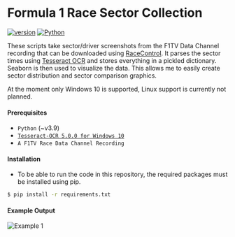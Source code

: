 # Formula 1 Race Sector Collection
[![version](https://img.shields.io/badge/version-v0.0.1-brightgreen)]()
[![Python](https://img.shields.io/badge/Python-~v3.9-blue)](https://www.python.org/)

These scripts take sector/driver screenshots from the F1TV Data Channel recording that can be downloaded using 
[RaceControl](https://github.com/robvdpol/RaceControl). It parses the sector times using 
[Tesseract OCR](https://github.com/tesseract-ocr/tesseract) and stores everything in a pickled dictionary. 
Seaborn is then used to visualize the data. This allows me to easily create sector distribution and sector comparison graphics.

At the moment only Windows 10 is supported, Linux support is currently not planned.

#### Prerequisites
* `Python` (~v3.9)
* [`Tesseract-OCR 5.0.0 for Windows 10`](https://github.com/UB-Mannheim/tesseract/wiki)
* `A F1TV Race Data Channel Recording`

#### Installation
* To be able to run the code in this repository, the required packages must be installed using pip.
```bash
$ pip install -r requirements.txt
```

#### Example Output

![Example 1](https://i.imgur.com/15wjxiN.png)

